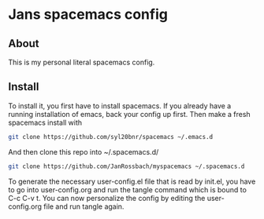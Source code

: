 # Jans spacemacs config

## About

This is my personal literal spacemacs config.

## Install
To install it, you first have to install spacemacs. If you already have a running installation of emacs, back your config up first.
Then make a fresh spacemacs install with

```sh
git clone https://github.com/syl20bnr/spacemacs ~/.emacs.d
```

And then clone this repo into ~/.spacemacs.d/

```sh
git clone https://github.com/JanRossbach/myspacemacs ~/.spacemacs.d
```

To generate the necessary user-config.el file that is read by init.el, you have to go into user-config.org
and run the tangle command which is bound to C-c C-v t.
You can now personalize the config by editing the user-config.org file and run tangle again.
